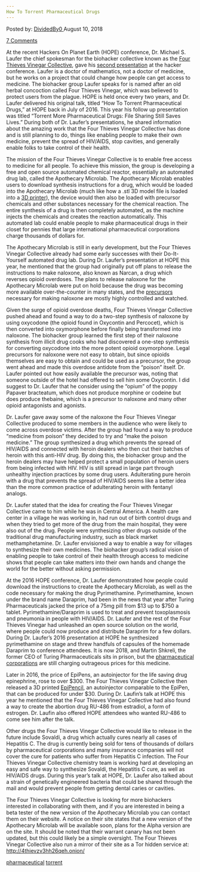 ```yaml
---
How To Torrent Pharmaceutical Drugs
---
```

<article class="post-listing post-26530 post type-post status-publish format-standard has-post-thumbnail hentry 
tag-pharmaceutical rent">
<div class="post-inner">
<span>Posted by: <a href="https://www.deepdotweb.com/author/dividedby0/" title="">DividedBy0 </a></span>
<span>August 10, 2018</span>

<span><a href="https://www.deepdotweb.com/2018/08/10/how-to-torrent-pharmaceutical-drugs/#comments">7 Comments</a></span>


<p>At the recent Hackers On Planet Earth (HOPE) conference, Dr. Michael S. Laufer the chief spokesman for the biohacker collective known as the <a href="https://fourthievesvinegar.org/">Four Thieves Vinegar Collective</a>, gave his <a href="https://livestream.com/accounts/9197973/events/8286152/videos/177929992">second presentation</a> at the hacker conference. Laufer is a doctor of mathematics, not a doctor of medicine, but he works on a project that could change how people can get access to medicine. The biohacker group Laufer speaks for is named after an old herbal concoction called Four Thieves Vinegar, which was believed to protect users from the plague. HOPE is held once every two years, and Dr. Laufer delivered his original talk, titled “How To Torrent Pharmaceutical Drugs,” at HOPE back in July of 2016. This year his follow up presentation was titled “Torrent More Pharmaceutical Drugs: File Sharing Still Saves Lives.” During both of Dr. Laufer’s presentations, he shared information about the amazing work that the Four Thieves Vinegar Collective has done and is still planning to do, things like enabling people to make their own medicine, prevent the spread of HIV/AIDS, stop cavities, and generally enable folks to take control of their health.</p>
<p>The mission of the Four Thieves Vinegar Collective is to enable free access to medicine for all people. To achieve this mission, the group is developing a free and open source automated chemical reactor, essentially an automated drug lab, called the Apothecary Microlab. The Apothecary Microlab enables users to download synthesis instructions for a drug, which would be loaded into the Apothecary Microlab (much like how a .stl 3D model file is loaded into a <a href="https://www.deepdotweb.com/2014/07/19/darknet-markets-will-undermine-government-control-guns/">3D printer</a>), the device would then also be loaded with precursor chemicals and other substances necessary for the chemical reaction. The entire synthesis of a drug is then completely automated, as the machine injects the chemicals and creates the reaction automatically. This automated lab could enable people to make pharmaceutical drugs in their closet for pennies that large international pharmaceutical corporations charge thousands of dollars for.</p>
<p>The Apothecary Microlab is still in early development, but the Four Thieves Vinegar Collective already had some early successes with their Do-It-Yourself automated drug lab. During Dr. Laufer’s presentation at HOPE this year, he mentioned that the group had originally put off plans to release the instructions to make naloxone, also known as Narcan, a drug which reverses opioid overdoses. The plans to release naloxone for the Apothecary Microlab were put on hold because the drug was becoming more available over-the-counter in many states, and the <a href="https://www.deepdotweb.com/2017/06/28/dea-seized-50kg-fentanyl-precursor-massachusetts/">precursors</a> necessary for making naloxone are mostly highly controlled and watched.</p>
<p>Given the surge of opioid overdose deaths, Four Thieves Vinegar Collective pushed ahead and found a way to do a two-step synthesis of naloxone by using oxycodone (the opioid found in Oxycontin and Percocet), which is then converted into oxymorphone before finally being transformed into naloxone. The biohacker group learned the first step of their naloxone synthesis from illicit drug cooks who had discovered a one-step synthesis for converting oxycodone into the more potent opioid oxymorphone. Legal precursors for naloxone were not easy to obtain, but since opioids themselves are easy to obtain and could be used as a precursor, the group went ahead and made this overdose antidote from the “poison” itself. Dr. Laufer pointed out how easily available the precursor was, noting that someone outside of the hotel had offered to sell him some Oxycontin. I did suggest to Dr. Laufer that he consider using the “opium” of the poppy Papaver bracteatum, which does not produce morphine or codeine but does produce thebaine, which is a precursor to naloxone and many other opioid antagonists and agonists.</p>
<p>Dr. Laufer gave away some of the naloxone the Four Thieves Vinegar Collective produced to some members in the audience who were likely to come across overdose victims. After the group had found a way to produce “medicine from poison” they decided to try and “make the poison medicine.” The group synthesized a drug which prevents the spread of HIV/AIDS and connected with heroin dealers who then cut their batches of heroin with this anti-HIV drug. By doing this, the biohacker group and the heroin dealers may have helped protect a small population of heroin users from being infected with HIV. HIV is still spread in large part through unhealthy injection practices by some drug users. Adulterating pure heroin with a drug that prevents the spread of HIV/AIDS seems like a better idea than the more common practice of adulterating heroin with fentanyl analogs.</p>
<p>Dr. Laufer stated that the idea for creating the Four Thieves Vinegar Collective came to him while he was in Central America. A health care center in a village he was working in, had run out of birth control drugs and when they tried to get more of the drug from the main hospital, they were also out of the drug. People were synthesizing other drugs outside of the traditional drug manufacturing industry, such as black market methamphetamine. Dr. Laufer envisioned a way to enable a way for villages to synthesize their own medicines. The biohacker group’s radical vision of enabling people to take control of their health through access to medicine shows that people can take matters into their own hands and change the world for the better without asking permission.</p>
<p>At the 2016 HOPE conference, Dr. Laufer demonstrated how people could download the instructions to create the Apothecary Microlab, as well as the code necessary for making the drug Pyrimethamine. Pyrimethamine, known under the brand name Daraprim, had been in the news that year after Turing Pharmaceuticals jacked the price of a 75mg pill from $13 up to $750 a tablet. Pyrimethamine/Daraprim is used to treat and prevent toxoplasmosis and pneumonia in people with HIV/AIDS. Dr. Laufer and the rest of the Four Thieves Vinegar had unleashed an open source solution on the world, where people could now produce and distribute Daraprim for a few dollars. During Dr. Laufer’s 2016 presentation at HOPE he synthesized pyrimethamine on stage and threw handfuls of capsules of the homemade Daraprim to conference attendees. It is now 2018, and Martin Shkreli, the former CEO of Turing Pharmaceuticals sits in prison, but the <a href="https://www.deepdotweb.com/2016/09/15/fentanyl-company-openly-funds-campaign-opposing-marijuana-legalization/">pharmaceutical corporations</a> are still charging outrageous prices for this medicine.</p>
<p>Later in 2016, the price of EpiPens, an autoinjector for the life saving drug epinephrine, rose to over $300. The Four Thieves Vinegar Collective then released a 3D printed <a href="https://fourthievesvinegar.org/blog/2016/09/introducing-the-epipencil">EpiPencil</a>, an autoinjector comparable to the EpiPen, that can be produced for under $30. During Dr. Laufin’s talk at HOPE this year he mentioned that the Four Thieves Vinegar Collective had also found a way to create the abortion drug RU-486 from estradiol, a form of estrogen. Dr. Laufin also offered HOPE attendees who wanted RU-486 to come see him after the talk.</p>
<p>Other drugs the Four Thieves Vinegar Collective would like to release in the future include Sovaldi, a drug which actually cures nearly all cases of Hepatitis C. The drug is currently being sold for tens of thousands of dollars by pharmaceutical corporations and many insurance companies will not cover the cure for patients who suffer from Hepatitis C infection. The Four Thieves Vinegar Collective chemistry team is working hard at developing an easy and safe way to synthesize Sovaldi, the Hepatitis C cure, as well as HIV/AIDS drugs. During this year’s talk at HOPE, Dr. Laufer also talked about a strain of genetically engineered bacteria that could be shared through the mail and would prevent people from getting dental caries or cavities.</p>
<p>The Four Thieves Vinegar Collective is looking for more biohackers interested in collaborating with them, and if you are interested in being a beta tester of the new version of the Apothecary Microlab you can contact them on their website. A notice on their site states that a new version of the Apothecary Microlab will be available soon, plans for the Alpha version are on the site. It should be noted that their warrant canary has not been updated, but this could likely be a simple oversight. The Four Thieves Vinegar Collective also run a mirror of their site as a Tor hidden service at: <a href="http://4thievzv3hh26qeh.onion/">http://4thievzv3hh26qeh.onion/</a></p>
</div>
 <a href="https://www.deepdotweb.com/tag/pharmaceutical/" rel="tag">pharmaceutical</a> <a href="https://www.deepdotweb.com/tag/torrent/" rel="tag">torrent</a></span> <span style="display:none" class="updated">2018-08-10<a href="https://www.deepdotweb.com/author/dividedby0/" title="Posts by DividedBy0" rel="author">DividedBy0</a></strong></div>

